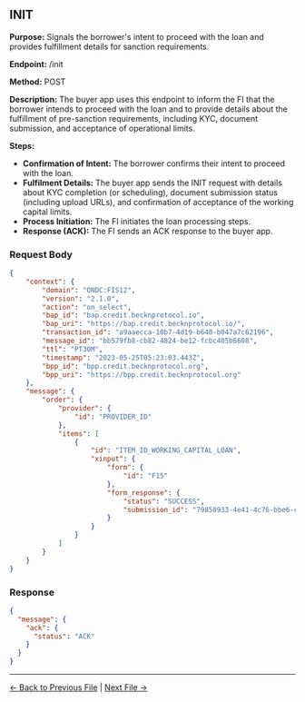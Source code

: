 ## INIT

**Purpose:** Signals the borrower's intent to proceed with the loan and provides fulfillment details for sanction requirements.

**Endpoint:** /init

**Method:** POST

**Description:** The buyer app uses this endpoint to inform the FI that the borrower intends to proceed with the loan and to provide details about the fulfillment of pre-sanction requirements, including KYC, document submission, and acceptance of operational limits.

**Steps:**
  - **Confirmation of Intent:** The borrower confirms their intent to proceed with the loan.
  - **Fulfilment Details:** The buyer app sends the INIT request with details about KYC completion (or scheduling), document submission status (including upload URLs), and confirmation of acceptance of the working capital limits.
  - **Process Initiation:** The FI initiates the loan processing steps.
  - **Response (ACK):** The FI sends an ACK response to the buyer app.


### Request Body

``` json
{
    "context": {
        "domain": "ONDC:FIS12",
        "version": "2.1.0",
        "action": "on_select",
        "bap_id": "bap.credit.becknprotocol.io",
        "bap_uri": "https://bap.credit.becknprotocol.io/",
        "transaction_id": "a9aaecca-10b7-4d19-b640-b047a7c62196",
        "message_id": "bb579fb8-cb82-4824-be12-fcbc405b6608",
        "ttl": "PT30M",
        "timestamp": "2023-05-25T05:23:03.443Z",
        "bpp_id": "bpp.credit.becknprotocol.org",
        "bpp_uri": "https://bpp.credit.becknprotocol.org"
    },
    "message": {
        "order": {
            "provider": {
                "id": "PROVIDER_ID"
            },
            "items": [
                {
                    "id": "ITEM_ID_WORKING_CAPITAL_LOAN",
                    "xinput": {
                        "form": {
                            "id": "F15"
                        },
                        "form_response": {
                            "status": "SUCCESS",
                            "submission_id": "79850933-4e41-4c76-bbe6-c5a392481226"
                        }
                    }
                }
            ]
        }
    }
}
```

### Response

```json
{
  "message": {
    "ack": {
      "status": "ACK"
    }
  }
}
```


---

<p align="center">

[← Back to Previous File](on_status_2.md) | [Next File →](on_init_3.md)

</p>

